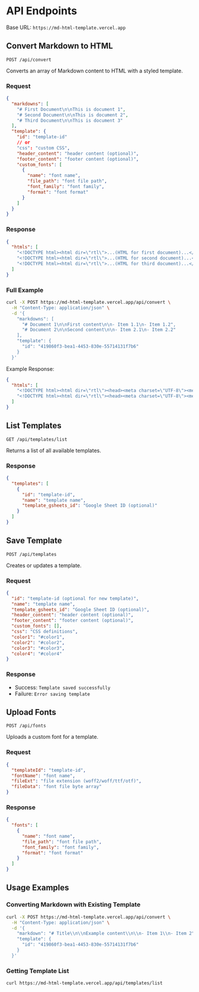 # API Endpoints

Base URL: `https://md-html-template.vercel.app`

## Convert Markdown to HTML
`POST /api/convert`

Converts an array of Markdown content to HTML with a styled template.

### Request
```json
{
  "markdowns": [
    "# First Document\n\nThis is document 1",
    "# Second Document\n\nThis is document 2",
    "# Third Document\n\nThis is document 3"
  ],
  "template": {
    "id": "template-id"
    // or
    "css": "custom CSS",
    "header_content": "header content (optional)",
    "footer_content": "footer content (optional)",
    "custom_fonts": [
      {
        "name": "font name",
        "file_path": "font file path",
        "font_family": "font family",
        "format": "font format"
      }
    ]
  }
}
```

### Response
```json
{
  "htmls": [
    "<!DOCTYPE html><html dir=\"rtl\">...(HTML for first document)...</html>",
    "<!DOCTYPE html><html dir=\"rtl\">...(HTML for second document)...</html>",
    "<!DOCTYPE html><html dir=\"rtl\">...(HTML for third document)...</html>"
  ]
}
```

### Full Example
```bash
curl -X POST https://md-html-template.vercel.app/api/convert \
  -H "Content-Type: application/json" \
  -d '{
    "markdowns": [
      "# Document 1\n\nFirst content\n\n- Item 1.1\n- Item 1.2",
      "# Document 2\n\nSecond content\n\n- Item 2.1\n- Item 2.2"
    ],
    "template": {
      "id": "419860f3-bea1-4453-830e-55714131f7b6"
    }
  }'
```

Example Response:
```json
{
  "htmls": [
    "<!DOCTYPE html><html dir=\"rtl\"><head><meta charset=\"UTF-8\"><meta name=\"viewport\" content=\"width=device-width, initial-scale=1.0\"><link href=\"https://fonts.googleapis.com/css2?family=Assistant:wght@400;500;700&display=swap\" rel=\"stylesheet\"><style>/* Template styles */</style></head><body><h1>Document 1</h1><p>First content</p><ul><li>Item 1.1</li><li>Item 1.2</li></ul></body></html>",
    "<!DOCTYPE html><html dir=\"rtl\"><head><meta charset=\"UTF-8\"><meta name=\"viewport\" content=\"width=device-width, initial-scale=1.0\"><link href=\"https://fonts.googleapis.com/css2?family=Assistant:wght@400;500;700&display=swap\" rel=\"stylesheet\"><style>/* Template styles */</style></head><body><h1>Document 2</h1><p>Second content</p><ul><li>Item 2.1</li><li>Item 2.2</li></ul></body></html>"
  ]
}
```

## List Templates
`GET /api/templates/list`

Returns a list of all available templates.

### Response
```json
{
  "templates": [
    {
      "id": "template-id",
      "name": "template name",
      "template_gsheets_id": "Google Sheet ID (optional)"
    }
  ]
}
```

## Save Template
`POST /api/templates`

Creates or updates a template.

### Request
```json
{
  "id": "template-id (optional for new template)",
  "name": "template name",
  "template_gsheets_id": "Google Sheet ID (optional)",
  "header_content": "header content (optional)",
  "footer_content": "footer content (optional)",
  "custom_fonts": [],
  "css": "CSS definitions",
  "color1": "#color1",
  "color2": "#color2",
  "color3": "#color3",
  "color4": "#color4"
}
```

### Response
- Success: `Template saved successfully`
- Failure: `Error saving template`

## Upload Fonts
`POST /api/fonts`

Uploads a custom font for a template.

### Request
```json
{
  "templateId": "template-id",
  "fontName": "font name",
  "fileExt": "file extension (woff2/woff/ttf/otf)",
  "fileData": "font file byte array"
}
```

### Response
```json
{
  "fonts": [
    {
      "name": "font name",
      "file_path": "font file path",
      "font_family": "font family",
      "format": "font format"
    }
  ]
}
```

## Usage Examples

### Converting Markdown with Existing Template
```bash
curl -X POST https://md-html-template.vercel.app/api/convert \
  -H "Content-Type: application/json" \
  -d '{
    "markdown": "# Title\\n\\nExample content\\n\\n- Item 1\\n- Item 2",
    "template": {
      "id": "419860f3-bea1-4453-830e-55714131f7b6"
    }
  }'
```

### Getting Template List
```bash
curl https://md-html-template.vercel.app/api/templates/list